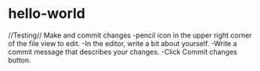 # hello-world

//Testing//
Make and commit changes
-pencil icon in the upper right corner of the file view to edit.
-In the editor, write a bit about yourself.
-Write a commit message that describes your changes.
-Click Commit changes button.
